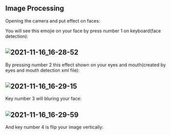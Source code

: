 ## Image Processing


Opening the camera and put effect on faces:


You will see this emojie on your face by press number 1 on keyboard(face detection):
## ![2021-11-16_16-28-52](https://user-images.githubusercontent.com/88204357/141992119-6edfe2b4-124b-4201-bb42-2c4d4644e4e4.png)

By pressing number 2 this effect shown on your eyes and mouth(created by eyes and mouth detection xml file):
## ![2021-11-16_16-29-15](https://user-images.githubusercontent.com/88204357/141992398-264d36dc-b55e-4671-8dfe-1d75cb2f2fd7.png)

Key number 3 will bluring your face:
## ![2021-11-16_16-29-59](https://user-images.githubusercontent.com/88204357/141992534-5c2aff8e-e0a1-4eec-a97f-00a6f90d6971.png)

And key number 4 is flip your image vertically:
